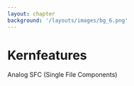 ```yaml
---
layout: chapter
background: '/layouts/images/bg_6.png'
---
```


# Kernfeatures

Analog SFC (Single File Components)

